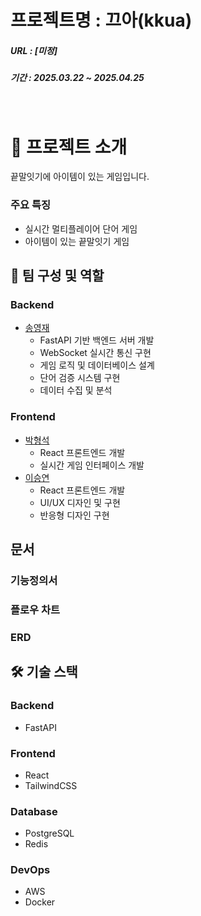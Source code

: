 # 프로젝트명 : 끄아(kkua)

##### URL : [미정]
##### 기간 : 2025.03.22 ~ 2025.04.25

<br>

# 📝 프로젝트 소개

끝말잇기에 아이템이 있는 게임입니다.


### 주요 특징
- 실시간 멀티플레이어 단어 게임
- 아이템이 있는 끝말잇기 게임

## 👥 팀 구성 및 역할

### Backend
- [송영재](https://github.com/djgnfj-svg)
  - FastAPI 기반 백엔드 서버 개발
  - WebSocket 실시간 통신 구현
  - 게임 로직 및 데이터베이스 설계
  - 단어 검증 시스템 구현
  - 데이터 수집 및 분석

### Frontend
- [박형석](https://github.com/b-hyoung)
  - React 프론트엔드 개발
  - 실시간 게임 인터페이스 개발
- [이승연](https://github.com/SeungYeon04)
  - React 프론트엔드 개발
  - UI/UX 디자인 및 구현
  - 반응형 디자인 구현

## 문서
### 기능정의서
### 플로우 차트
### ERD

## 🛠 기술 스택

### Backend
- FastAPI

### Frontend  
- React
- TailwindCSS

### Database
- PostgreSQL
- Redis

### DevOps
- AWS
- Docker
